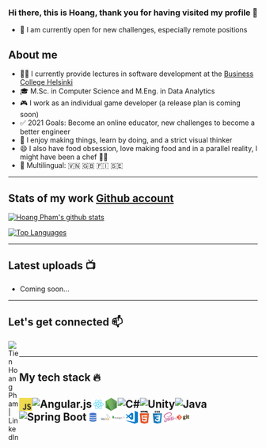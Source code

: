 ### Hi there, this is Hoang, thank you for having visited my profile 👋
- 🔭 I am currently open for new challenges, especially remote positions

## About me
- 👨‍🏫 I currently provide lectures in software development at the [Business College Helsinki][bch]
- 🎓 M.Sc. in Computer Science and M.Eng. in Data Analytics
- 🎮 I work as an individual game developer (a release plan is coming soon)
- ✅ 2021 Goals: Become an online educator, new challenges to become a better engineer
- 🌱 I enjoy making things, learn by doing, and a strict visual thinker
- 😄 I also have food obsession, love making food and in a parallel reality, I might have been a chef 🧑‍🍳
- 💬 Multilingual: 🇻🇳 🇬🇧 🇫🇮 🇸🇪

---

## Stats of my work [Github account][alt-github]
[![Hoang Pham's github stats](https://github-readme-stats.vercel.app/api?username=bch-fullstack)](https://github.com/bch-fullstack)

[![Top Languages](https://github-readme-stats.vercel.app/api/top-langs/?username=bch-fullstack&layout=compact)](https://github.com/bch-fullstack)

---

## Latest uploads 📺
- Coming soon...

---

## Let's get connected 📫
[<img align="left" alt="Tien Hoang Pham | LinkedIn" width="22px" src="https://cdn.jsdelivr.net/npm/simple-icons@v3/icons/linkedin.svg" />][linkedin]
<br/>

---

## My tech stack 🔥
[<img align="left" alt="JavaScript" height="26px" src="https://raw.githubusercontent.com/github/explore/80688e429a7d4ef2fca1e82350fe8e3517d3494d/topics/javascript/javascript.png" />][linkedin]
[<img align="left" alt="Angular.js" height="26px" src="https://angular.io/assets/images/logos/angular/angular.png" />][linkedin]
[<img align="left" alt="React.js" height="26px" src="https://raw.githubusercontent.com/github/explore/80688e429a7d4ef2fca1e82350fe8e3517d3494d/topics/react/react.png" />][linkedin]
[<img align="left" alt="Node.js" height="26px" src="https://raw.githubusercontent.com/github/explore/80688e429a7d4ef2fca1e82350fe8e3517d3494d/topics/nodejs/nodejs.png" />][linkedin]
[<img align="left" alt="C#" height="26px" src="https://upload.wikimedia.org/wikipedia/commons/thumb/7/7a/C_Sharp_logo.svg/1200px-C_Sharp_logo.svg.png" />][linkedin]
[<img align="left" alt="Unity" height="26px" src="https://upload.wikimedia.org/wikipedia/commons/8/8a/Official_unity_logo.png" />][linkedin]
[<img align="left" alt="Java" height="26px" src="https://upload.wikimedia.org/wikipedia/en/thumb/3/30/Java_programming_language_logo.svg/1200px-Java_programming_language_logo.svg.png" />][linkedin]
[<img align="left" alt="Spring Boot" height="26px" src="https://pbs.twimg.com/profile_images/1235868806079057921/fTL08u_H_400x400.png" />][linkedin]
[<img align="left" alt="SQL" height="26px" src="https://raw.githubusercontent.com/github/explore/80688e429a7d4ef2fca1e82350fe8e3517d3494d/topics/sql/sql.png" />][linkedin]
[<img align="left" alt="MySQL" height="26px" src="https://raw.githubusercontent.com/github/explore/80688e429a7d4ef2fca1e82350fe8e3517d3494d/topics/mysql/mysql.png" />][linkedin]
[<img align="left" alt="MongoDB" height="26px" src="https://raw.githubusercontent.com/github/explore/80688e429a7d4ef2fca1e82350fe8e3517d3494d/topics/mongodb/mongodb.png" />][linkedin]
[<img align="left" alt="Visual Studio Code" height="26px" src="https://raw.githubusercontent.com/github/explore/80688e429a7d4ef2fca1e82350fe8e3517d3494d/topics/visual-studio-code/visual-studio-code.png" />][linkedin]
[<img align="left" alt="HTML5" height="26px" src="https://raw.githubusercontent.com/github/explore/80688e429a7d4ef2fca1e82350fe8e3517d3494d/topics/html/html.png" />][linkedin]
[<img align="left" alt="CSS3" height="26px" src="https://raw.githubusercontent.com/github/explore/80688e429a7d4ef2fca1e82350fe8e3517d3494d/topics/css/css.png" />][linkedin]
[<img align="left" alt="Sass" height="26px" src="https://raw.githubusercontent.com/github/explore/80688e429a7d4ef2fca1e82350fe8e3517d3494d/topics/sass/sass.png" />][linkedin]
[<img align="left" alt="Git" height="26px" src="https://raw.githubusercontent.com/github/explore/80688e429a7d4ef2fca1e82350fe8e3517d3494d/topics/git/git.png" />][linkedin]
<br/>
---


<!--
**phamt6/phamt6** is a ✨ _special_ ✨ repository because its `README.md` (this file) appears on your GitHub profile.

Here are some ideas to get you started:

- 🔭 I’m currently working on ...
- 🌱 I’m currently learning ...
- 👯 I’m looking to collaborate on ...
- 🤔 I’m looking for help with ...
- 💬 Ask me about ...
- 📫 How to reach me: ...
- 😄 Pronouns: ...
- ⚡ Fun fact: ...
-->

[linkedin]: https://linkedin.com/in/tienhoangpham
[bch]: https://en.bc.fi/qualifications/full-stack-web-developer-program/
[alt-github]: https://github.com/bch-fullstack
